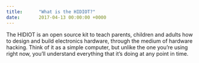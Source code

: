 ```yaml
---
title:      "What is the HIDIOT?"
date:       2017-04-13 00:00:00 +0000
---
```

The HIDIOT is an open source kit to teach parents, children and adults how to design and build electronics hardware, through the medium of hardware hacking. Think of it as a simple computer, but unlike the one you’re using right now, you’ll understand everything that it’s doing at any point in time.
